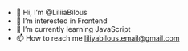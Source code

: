 - 👋 Hi, I’m @LiliiaBilous
- 👀 I’m interested in Frontend
- 🌱 I’m currently learning JavaScript
- 📫 How to reach me liliyabilous.email@gmail.com

<!---
LiliaBilous/LiliaBilous is a ✨ special ✨ repository because its `README.md` (this file) appears on your GitHub profile.
You can click the Preview link to take a look at your changes.
--->
